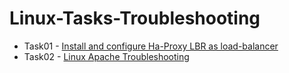 # Linux-Tasks-Troubleshooting
* Task01 - [Install and configure Ha-Proxy LBR as load-balancer](./Tasks/Install-and-Configure-Ha-Proxy-LBR-as-load-balancer.md)
* Task02 - [Linux  Apache Troubleshooting](./Tasks/Linux-Apache-Troubleshooting.md)
